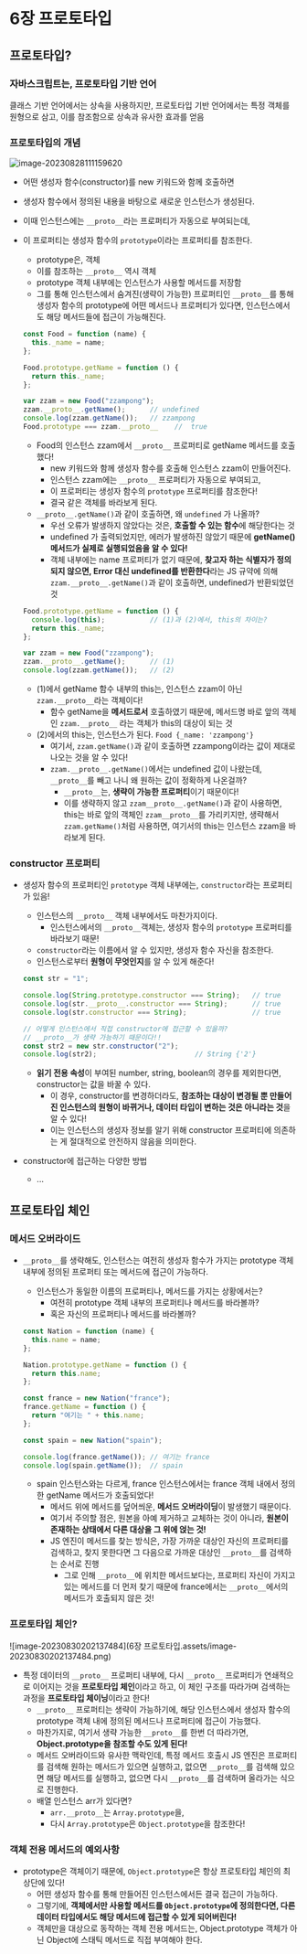 # 6장 프로토타입

## 프로토타입?

### 자바스크립트는, 프로토타입 기반 언어

클래스 기반 언어에서는 상속을 사용하지만, 프로토타입 기반 언어에서는 특정 객체를 원형으로 삼고, 이를 참조함으로 상속과 유사한 효과를 얻음



### 프로토타입의 개념

![image-20230828111159620](C:\Users\Rin\AppData\Roaming\Typora\typora-user-images\image-20230828111159620.png)

- 어떤 생성자 함수(constructor)를 new 키워드와 함께 호출하면

- 생성자 함수에서 정의된 내용을 바탕으로 새로운 인스턴스가 생성된다.

- 이때 인스턴스에는 `__proto__`라는 프로퍼티가 자동으로 부여되는데,

- 이 프로퍼티는 생성자 함수의 `prototype`이라는 프로퍼티를 참조한다.

  - prototype은, 객체
  - 이를 참조하는 `__proto__` 역시 객체
  - prototype 객체 내부에는 인스턴스가 사용할 메서드를 저장함
  - 그를 통해 인스턴스에서 숨겨진(생략이 가능한) 프로퍼티인 `__proto__`를 통해 생성자 함수의 prototype에 어떤 메서드나 프로퍼티가 있다면, 인스턴스에서도 해당 메서드들에 접근이 가능해진다.

  ```javascript
  const Food = function (name) {
    this._name = name;
  };
  
  Food.prototype.getName = function () {
    return this._name;
  };
  
  var zzam = new Food("zzampong");
  zzam.__proto__.getName();      // undefined
  console.log(zzam.getName());   // zzampong
  Food.prototype === zzam.__proto__    //  true
  ```

  - Food의 인스턴스 zzam에서 `__proto__` 프로퍼티로 getName 메서드를 호출했다!
    - new 키워드와 함께 생성자 함수를 호출해 인스턴스 zzam이 만들어진다.
    - 인스턴스 zzam에는 `__proto__` 프로퍼티가 자동으로 부여되고,
    - 이 프로퍼티는 생성자 함수의 `prototype` 프로퍼티를 참조한다!
    - 결국 같은 객체를 바라보게 된다.
  - `__proto__.getName()`과 같이 호출하면, 왜 `undefined` 가 나올까?
    - 우선 오류가 발생하지 않았다는 것은, **호출할 수 있는 함수**에 해당한다는 것
    - undefined 가 출력되었지만, 에러가 발생하진 않았기 때문에 **getName() 메서드가 실제로 실행되었음을 알 수 있다!**
    - 객체 내부에는 name 프로퍼티가 없기 때문에, **찾고자 하는 식별자가 정의되지 않으면, Error 대신 undefined를 반환한다**라는 JS 규약에 의해 `zzam.__proto__.getName()`과 같이 호출하면, undefined가 반환되었던 것

  ```javascript
  Food.prototype.getName = function () {
    console.log(this);           // (1)과 (2)에서, this의 차이는?
    return this._name;
  };
  
  var zzam = new Food("zzampong");
  zzam.__proto__.getName();      // (1)
  console.log(zzam.getName());   // (2)
  ```

  - (1)에서 getName 함수 내부의 this는, 인스턴스 zzam이 아닌 `zzam.__proto__`라는 객체이다!
    - 함수 getName을 **메서드로서** 호출하였기 때문에, 메서드명 바로 앞의 객체인 `zzam.__proto__` 라는 객체가 this의 대상이 되는 것
  - (2)에서의 this는, 인스턴스가 된다. `Food {_name: 'zzampong'}`
    - 여기서, `zzam.getName()`과 같이 호출하면 zzampong이라는 값이 제대로 나오는 것을 알 수 있다! 
    - `zzam.__proto__.getName()`에서는 undefined 값이 나왔는데, `__proto__`를 빼고 나니 왜 원하는 값이 정확하게 나온걸까?
      - `__proto__`는, **생략이 가능한 프로퍼티**이기 때문이다!
      - 이를 생략하지 않고 `zzam__proto__.getName()`과 같이 사용하면, this는 바로 앞의 객체인 `zzam__proto__`를 가리키지만, 생략해서 `zzam.getName()`처럼 사용하면,  여기서의 this는 인스턴스 zzam을 바라보게 된다.



### constructor 프로퍼티

- 생성자 함수의 프로퍼티인 `prototype` 객체 내부에는, `constructor`라는 프로퍼티가 있음!

  - 인스턴스의 `__proto__` 객체 내부에서도 마찬가지이다.
    - 인스턴스에서의 `__proto__`객체는, 생성자 함수의 `prototype` 프로퍼티를 바라보기 때문!
  - `constructor`라는 이름에서 알 수 있지만, 생성자 함수 자신을 참조한다.
  - 인스턴스로부터 **원형이 무엇인지**를 알 수 있게 해준다!

  ```javascript
  const str = "1";
  
  console.log(String.prototype.constructor === String);   // true
  console.log(str.__proto__.constructor === String);      // true
  console.log(str.constructor === String);                // true
  
  // 어떻게 인스턴스에서 직접 constructor에 접근할 수 있을까?
  // __proto__가 생략 가능하기 때문이다!!
  const str2 = new str.constructor("2");    
  console.log(str2);                        // String {'2'}
  ```

  - **읽기 전용 속성**이 부여된 number, string, boolean의 경우를 제외한다면, constructor는 값을 바꿀 수 있다.
    - 이 경우, constructor를 변경하더라도, **참조하는 대상이 변경될 뿐 만들어진 인스턴스의 원형이 바뀌거나, 데이터 타입이 변하는 것은 아니라는 것**을 알 수 있다!
    - 이는 인스턴스의 생성자 정보를 알기 위해 constructor 프로퍼티에 의존하는 게 절대적으로 안전하지 않음을 의미한다.

- constructor에 접근하는 다양한 방법

  - ...



## 프로토타입 체인

### 메서드 오버라이드

- `__proto__`를 생략해도, 인스턴스는 여전히 생성자 함수가 가지는 prototype 객체 내부에 정의된 프로퍼티 또는 메서드에 접근이 가능하다.

  - 인스턴스가 동일한 이름의 프로퍼티나, 메서드를 가지는 상황에서는? 
    - 여전히 prototype 객체 내부의 프로퍼티나 메서드를 바라볼까? 
    - 혹은 자신의 프로퍼티나 메서드를 바라볼까?

  ```javascript
  const Nation = function (name) {
    this.name = name;
  };
  
  Nation.prototype.getName = function () {
    return this.name;
  };
  
  const france = new Nation("france");
  france.getName = function () {
    return "여기는 " + this.name;
  };
  
  const spain = new Nation("spain");
  
  console.log(france.getName()); // 여기는 france
  console.log(spain.getName());  // spain
  ```

  - spain 인스턴스와는 다르게, france 인스턴스에서는 france 객체 내에서 정의한 getName 메서드가 호출되었다!
    - 메서드 위에 메서드를 덮어씌운, **메서드 오버라이딩**이 발생했기 때문이다.
    - 여기서 주의할 점은, 원본을 아예 제거하고 교체하는 것이 아니라, **원본이 존재하는 상태에서 다른 대상을 그 위에 얹는 것!**
    - JS 엔진이 메서드를 찾는 방식은, 가장 가까운 대상인 자신의 프로퍼티를 검색하고, 찾지 못한다면 그 다음으로 가까운 대상인 `__proto__`를 검색하는 순서로 진행
      - 그로 인해 `__proto__`에 위치한 메서드보다는, 프로퍼티 자신이 가지고 있는 메서드를 더 먼저 찾기 때문에 france에서는 `__proto__`에서의 메서드가 호출되지 않은 것!



### 프로토타입 체인?

![image-20230830202137484](6장 프로토타입.assets/image-20230830202137484.png)

- 특정 데이터의 `__proto__` 프로퍼티 내부에, 다시 `__proto__` 프로퍼티가 연쇄적으로 이어지는 것을 **프로토타입 체인**이라고 하고, 이 체인 구조를 따라가며 검색하는 과정을 **프로토타입 체이닝**이라고 한다!
  - `__proto__` 프로퍼티는 생략이 가능하기에, 해당 인스턴스에서 생성자 함수의 prototype 객체 내에 정의된 메서드나 프로퍼티에 접근이 가능했다.
  - 마찬가지로, 여기서 생략 가능한 `__proto__`를 한번 더 따라가면, **Object.prototype을 참조할 수도 있게 된다!**
  - 메서드 오버라이드와 유사한 맥락인데, 특정 메서드 호출시 JS 엔진은 프로퍼티를 검색해 원하는 메서드가 있으면 실행하고, 없으면 `__proto__`를 검색해 있으면 해당 메서드를 실행하고, 없으면 다시 `__proto__`를 검색하며 올라가는 식으로 진행한다.
  - 배열 인스턴스 arr가 있다면?
    - `arr.__proto__`는 `Array.prototype`을, 
    - 다시 `Array.prototype`은 `Object.prototype`을 참조한다!



### 객체 전용 메서드의 예외사항

- prototype은 객체이기 때문에, `Object.prototype`은 항상 프로토타입 체인의 최상단에 있다!
  - 어떤 생성자 함수를 통해 만들어진 인스턴스에서든 결국 접근이 가능하다.
  - 그렇기에, **객체에서만 사용할 메서드를 `Object.prototype`에 정의한다면, 다른 데이터 타입에서도 해당 메서드에 접근할 수 있게 되어버린다!**
  - 객체만을 대상으로 동작하는 객체 전용 메서드는, Object.prototype 객체가 아닌 Object에 스태틱 메서드로 직접 부여해야 한다.
